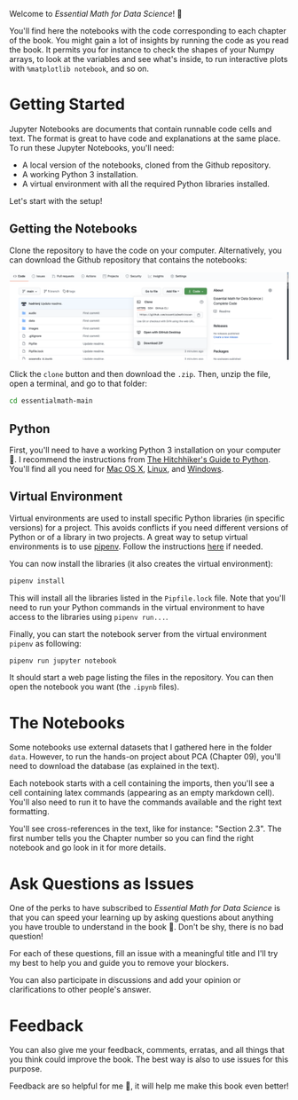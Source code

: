 Welcome to *Essential Math for Data Science*! 🚀

You'll find here the notebooks with the code corresponding to each chapter of the book. You might gain a lot of insights by running the code as you read the book. It permits you for instance to check the shapes of your Numpy arrays, to look at the variables and see what's inside, to run interactive plots with `%matplotlib notebook`, and so on.

# Getting Started

Jupyter Notebooks are documents that contain runnable code cells and text. The format is great to have code and explanations at the same place. To run these Jupyter Notebooks, you'll need:

- A local version of the notebooks, cloned from the Github repository.
- A working Python 3 installation.
- A virtual environment with all the required Python libraries installed.

Let's start with the setup!

## Getting the Notebooks

Clone the repository to have the code on your computer. Alternatively, you can download the Github repository that contains the notebooks:

<img src="images/ch01_setup.png" width="600">

Click the `clone` button and then download the `.zip`. Then, unzip the file, open a terminal, and go to that folder:

```bash
cd essentialmath-main
```

## Python

First, you'll need to have a working Python 3 installation on your computer 🐍. I recommend the instructions from [The Hitchhiker's Guide to Python](https://docs.python-guide.org/). You'll find all you need for [Mac OS X](https://docs.python-guide.org/starting/install3/osx/), [Linux](https://docs.python-guide.org/starting/install3/linux/), and [Windows](https://docs.python-guide.org/starting/install3/win/).


## Virtual Environment

Virtual environments are used to install specific Python libraries (in specific versions) for a project. This avoids conflicts if you need different versions of Python or of a library in two projects. A great way to setup virtual environments is to use [pipenv](https://github.com/pypa/pipenv). Follow the instructions [here](https://docs.python-guide.org/dev/virtualenvs/) if needed.

You can now install the libraries (it also creates the virtual environment):

```bash
pipenv install
```

This will install all the libraries listed in the `Pipfile.lock` file. Note that you'll need to run your Python commands in the virtual environment to have access to the libraries using `pipenv run...`.

Finally, you can start the notebook server from the virtual environment `pipenv` as following:

```bash
pipenv run jupyter notebook
```

It should start a web page listing the files in the repository. You can then open the notebook you want (the `.ipynb` files).



# The Notebooks

Some notebooks use external datasets that I gathered here in the folder `data`. However, to run the hands-on project about PCA (Chapter 09), you'll need to download the database (as explained in the text).

Each notebook starts with a cell containing the imports, then you'll see a cell containing latex commands (appearing as an empty markdown cell). You'll also need to run it to have the commands available and the right text formatting.


You'll see cross-references in the text, like for instance: "Section 2.3". The first number tells you the Chapter number so you can find the right notebook and go look in it for more details.



# Ask Questions as Issues

One of the perks to have subscribed to *Essential Math for Data Science* is that you can speed your learning up by asking questions about anything you have trouble to understand in the book 🧐. Don't be shy, there is no bad question!

For each of these questions, fill an issue with a meaningful title and I'll try my best to help you and guide you to remove your blockers.

You can also participate in discussions and add your opinion or clarifications to other people's answer.

# Feedback

You can also give me your feedback, comments, erratas, and all things that you think could improve the book. The best way is also to use issues for this purpose.

Feedback are so helpful for me 🙏, it will help me make this book even better!
